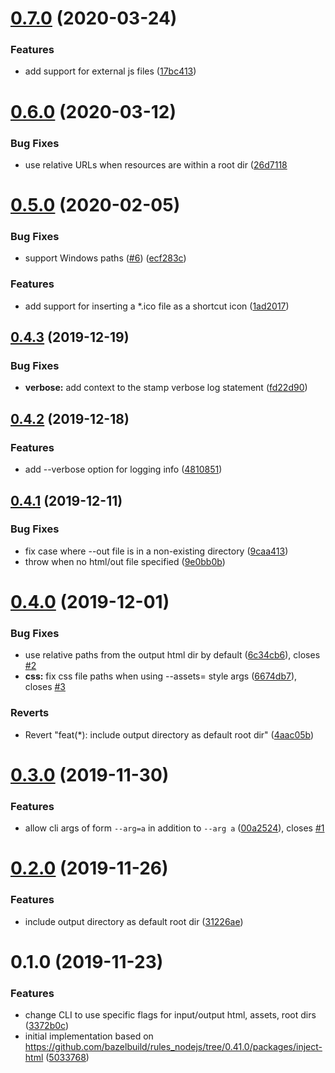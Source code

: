 # [0.7.0](https://github.com/jbedard/html-insert-assets/compare/v0.6.0...v0.7.0) (2020-03-24)


### Features

* add support for external js files ([17bc413](https://github.com/jbedard/html-insert-assets/commit/17bc413fe2c53be0a2096daa9f30235eaf8e2c91))



# [0.6.0](https://github.com/jbedard/html-insert-assets/compare/v0.5.0...v0.6.0) (2020-03-12)


### Bug Fixes

* use relative URLs when resources are within a root dir ([26d7118](https://github.com/jbedard/html-insert-assets/commit/26d7118eaa73f0a3ee2b9bbcbcdf3388b298b182)


# [0.5.0](https://github.com/jbedard/html-insert-assets/compare/v0.4.3...v0.5.0) (2020-02-05)


### Bug Fixes

* support Windows paths ([#6](https://github.com/jbedard/html-insert-assets/issues/6)) ([ecf283c](https://github.com/jbedard/html-insert-assets/commit/ecf283c49e300316c281b9a30a38e6ed027b8ad9))


### Features

* add support for inserting a *.ico file as a shortcut icon ([1ad2017](https://github.com/jbedard/html-insert-assets/commit/1ad2017fd7cad5c3fdab12cd3e52fb44b023d098))



## [0.4.3](https://github.com/jbedard/insert-assets/compare/v0.4.2...v0.4.3) (2019-12-19)


### Bug Fixes

* **verbose:** add context to the stamp verbose log statement ([fd22d90](https://github.com/jbedard/insert-assets/commit/fd22d9078ff10fa42613f2ff735c4a6e5f0a7125))



## [0.4.2](https://github.com/jbedard/insert-assets/compare/v0.4.1...v0.4.2) (2019-12-18)


### Features

* add --verbose option for logging info ([4810851](https://github.com/jbedard/insert-assets/commit/4810851147430166bd19bafc5ab7b226cf7e5ccc))



## [0.4.1](https://github.com/jbedard/insert-assets/compare/v0.4.0...v0.4.1) (2019-12-11)


### Bug Fixes

* fix case where --out file is in a non-existing directory ([9caa413](https://github.com/jbedard/insert-assets/commit/9caa413aa83d2aa4ef9523fe026fff4103e3b935))
* throw when no html/out file specified ([9e0bb0b](https://github.com/jbedard/insert-assets/commit/9e0bb0bae880dfe791ca86a55f969c6f2b4d87a8))



# [0.4.0](https://github.com/jbedard/insert-assets/compare/v0.3.0...v0.4.0) (2019-12-01)


### Bug Fixes

* use relative paths from the output html dir by default ([6c34cb6](https://github.com/jbedard/insert-assets/commit/6c34cb6dad11bede97d343c9460cfa4f2e51593c)), closes [#2](https://github.com/jbedard/insert-assets/issues/2)
* **css:** fix css file paths when using --assets= style args ([6674db7](https://github.com/jbedard/insert-assets/commit/6674db7317634ecef4b053b5d56d30df4b06d1a4)), closes [#3](https://github.com/jbedard/insert-assets/issues/3)


### Reverts

* Revert "feat(*): include output directory as default root dir" ([4aac05b](https://github.com/jbedard/insert-assets/commit/4aac05b96338c4bd3f8feadabb42a77725b78519))



# [0.3.0](https://github.com/jbedard/insert-assets/compare/v0.2.0...v0.3.0) (2019-11-30)


### Features

* allow cli args of form `--arg=a` in addition to `--arg a` ([00a2524](https://github.com/jbedard/insert-assets/commit/00a2524d424a00106de45a11fef15e9accdcbd0c)), closes [#1](https://github.com/jbedard/insert-assets/issues/1)



# [0.2.0](https://github.com/jbedard/insert-assets/compare/v0.1.0...v0.2.0) (2019-11-26)


### Features

* include output directory as default root dir ([31226ae](https://github.com/jbedard/insert-assets/commit/31226ae3f03677482aea184ed004b5d2f0805856))



# 0.1.0 (2019-11-23)


### Features

* change CLI to use specific flags for input/output html, assets, root dirs ([3372b0c](https://github.com/jbedard/insert-assets/commit/3372b0c3dcdd72a3eb2f9ac5d0e18d1717aaf1bb))
* initial implementation based on https://github.com/bazelbuild/rules_nodejs/tree/0.41.0/packages/inject-html ([5033768](https://github.com/jbedard/insert-assets/commit/503376867326c9d59177215f6b94718d9de635f4))



